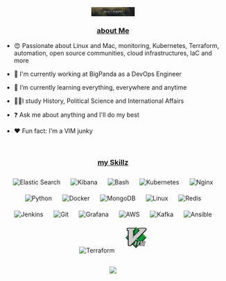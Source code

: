 <div align="center">
<img src="https://github.com/denzhel/denzhel/blob/main/me.jpg?raw=true" align="center" style="width: 20%" />
</div> 

### <ins><div align="center">about Me</div></ins>    
- 😍 Passionate about Linux and Mac, monitoring, Kubernetes, Terraform, automation, open source communities, cloud infrastructures, IaC and more  
  
- :panda_face: I'm currently working at BigPanda as a DevOps Engineer

- 🧠 I’m currently learning everything, everywhere and anytime  
  

- 👨‍🎓I study History, Political Science and International Affairs  
  

- ❓ Ask me about anything and I'll do my best  
  

- ❤️ Fun fact: I'm a VIM junky  
  
<br/>  

### <ins><div align="center">my Skillz</div></ins>  
  

<div align="center">  
<img style="margin: 10px" src="https://profilinator.rishav.dev/skills-assets/elasticsearch.png" alt="Elastic Search" height="50" />  
<img style="margin: 10px" src="https://profilinator.rishav.dev/skills-assets/kibana.png" alt="Kibana" height="50" />  
<img style="margin: 10px" src="https://profilinator.rishav.dev/skills-assets/gnu_bash-icon.svg" alt="Bash" height="50" />  
<img style="margin: 10px" src="https://profilinator.rishav.dev/skills-assets/kubernetes-icon.svg" alt="Kubernetes" height="50" />  
<img style="margin: 10px" src="https://profilinator.rishav.dev/skills-assets/nginx-original.svg" alt="Nginx" height="50" />  
<img style="margin: 10px" src="https://profilinator.rishav.dev/skills-assets/python-original.svg" alt="Python" height="50" />  
<img style="margin: 10px" src="https://profilinator.rishav.dev/skills-assets/docker-original-wordmark.svg" alt="Docker" height="50" />  
<img style="margin: 10px" src="https://profilinator.rishav.dev/skills-assets/mongodb-original-wordmark.svg" alt="MongoDB" height="50" />  
<img style="margin: 10px" src="https://profilinator.rishav.dev/skills-assets/linux-original.svg" alt="Linux" height="50" />  
<img style="margin: 10px" src="https://profilinator.rishav.dev/skills-assets/redis-original-wordmark.svg" alt="Redis" height="50" />  
<img style="margin: 10px" src="https://profilinator.rishav.dev/skills-assets/jenkins-icon.svg" alt="Jenkins" height="50" />  
<img style="margin: 10px" src="https://profilinator.rishav.dev/skills-assets/git-scm-icon.svg" alt="Git" height="50" />  
<img style="margin: 10px" src="https://profilinator.rishav.dev/skills-assets/grafana.png" alt="Grafana" height="50" />  
<img style="margin: 10px" src="https://profilinator.rishav.dev/skills-assets/amazonwebservices-original-wordmark.svg" alt="AWS" height="50" />  
<img style="margin: 10px" src="https://profilinator.rishav.dev/skills-assets/apache_kafka-icon.svg" alt="Kafka" height="50" />  
<img style="margin: 10px" src="https://profilinator.rishav.dev/skills-assets/ansible.png" alt="Ansible" height="50" />
<img style="margin: 10px" src="https://www.terraform.io/assets/images/og-image-8b3e4f7d.png" alt="Terraform" height="50" />
<img style="margin: 10px" src="https://raw.githubusercontent.com/github/explore/master/topics/vim/vim.png" alt="vim" height="50" />



</div>  

<br/>  

<div align="center">
<img src="https://komarev.com/ghpvc/?username=denzhel&&style=flat-square" align="center" />
</div>  

<br />
